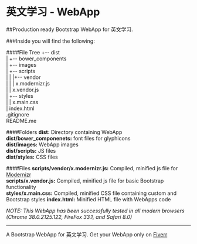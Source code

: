 英文学习 - WebApp
===============================

##Production ready Bootstrap WebApp for 英文学习.

###Inside you will find the following:

####File Tree
+-- dist  
|   +-- bower\_components  
|   +-- images  
|   +-- scripts  
|   |   |+-- vendor  
|   |   |   x.modernizr.js  
|   |   x.vendor.js  
|   +-- styles  
|   |   x.main.css  
|   index.html  
.gitignore  
README.me  

####Folders
**dist:** Directory containing WebApp  
**dist/bower\_componenets:** font files for glyphicons  
**dist/images:** WebApp images  
**dist/scripts:** JS files  
**dist/styles:** CSS files  

####Files
**scripts/vendor/x.modernizr.js:** Compiled, minified js file for [Modernizr](http://modernizr.com/)  
**scripts/x.vendor.js:** Compiled, minified js file for basic Bootstrap functionality  
**styles/x.main.css:** Compiled, minified CSS file containing custom and Bootstrap styles
**index.html:** Minified HTML file with WebApps code  

*NOTE: This WebApp has been successfully tested in all modern browsers (Chrome 38.0.2125.122, FireFox 33.1, and Safari 8.0)*

---
A Bootstrap WebApp for 英文学习. Get your WebApp only on [Fiverr](https://www.fiverr.com/tylergoelz/convert-any-mockup-to-bootstrap?funnel=201411150010102336943540)
